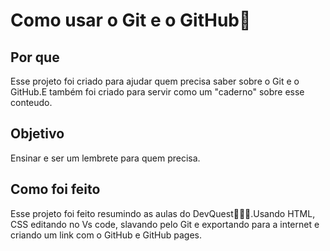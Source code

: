 <h1>Como usar o Git e o GitHub🚀</h1>
<h2>Por que</h2>
<p>Esse projeto foi criado para ajudar quem precisa saber sobre o Git e o GitHub.E também foi criado para servir como um "caderno" sobre esse conteudo.</p>
<h2>Objetivo</h2>
<p>Ensinar e ser um lembrete para quem precisa.</p>
<h2>Como foi feito</h2>
<p>Esse projeto foi feito resumindo as aulas do DevQuest🧙🏻‍♂️.Usando HTML, CSS editando no Vs code, slavando pelo Git e exportando para a internet e criando um link com o GitHub e GitHub pages.</p>
